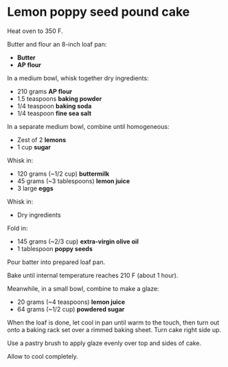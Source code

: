 Lemon poppy seed pound cake
===========================

Heat oven to 350 F.

Butter and flour an 8-inch loaf pan:

- **Butter**
- **AP flour**

In a medium bowl, whisk together dry ingredients:

- 210 grams **AP flour**
- 1.5 teaspoons **baking powder**
- 1/4 teaspoon **baking soda**
- 1/4 teaspoon **fine sea salt**

In a separate medium bowl, combine until homogeneous:

- Zest of 2 **lemons**
- 1 cup **sugar**

Whisk in:

- 120 grams (~1/2 cup) **buttermilk**
- 45 grams (~3 tablespoons) **lemon juice**
- 3 large **eggs**

Whisk in:

- Dry ingredients

Fold in:

- 145 grams (~2/3 cup) **extra-virgin olive oil**
- 1 tablespoon **poppy seeds**

Pour batter into prepared loaf pan.

Bake until internal temperature reaches 210 F (about 1 hour).

Meanwhile, in a small bowl, combine to make a glaze:

- 20 grams (~4 teaspoons) **lemon juice**
- 64 grams (~1/2 cup) **powdered sugar**

When the loaf is done, let cool in pan until warm to the touch, then turn out onto a baking rack set over a rimmed baking sheet. Turn cake right side up.

Use a pastry brush to apply glaze evenly over top and sides of cake.

Allow to cool completely.
